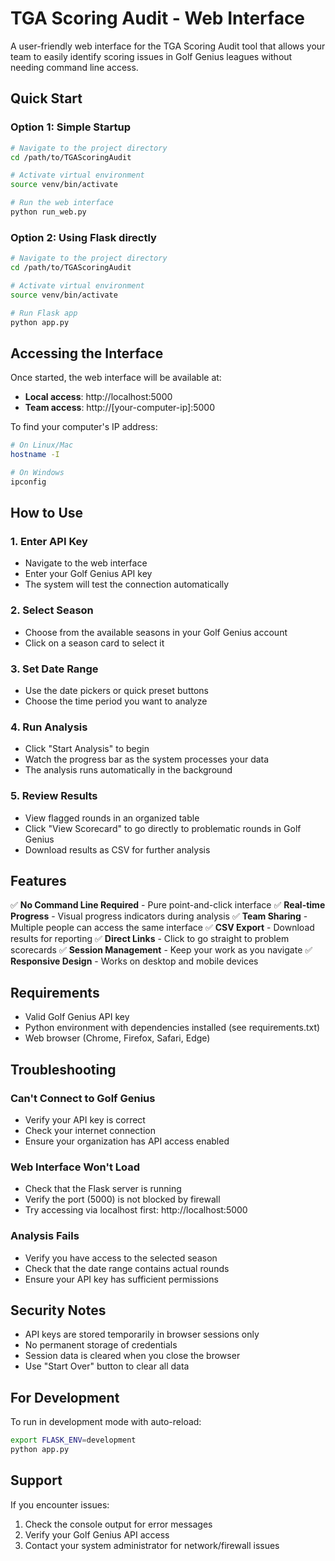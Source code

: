 # TGA Scoring Audit - Web Interface

A user-friendly web interface for the TGA Scoring Audit tool that allows your team to easily identify scoring issues in Golf Genius leagues without needing command line access.

## Quick Start

### Option 1: Simple Startup
```bash
# Navigate to the project directory
cd /path/to/TGAScoringAudit

# Activate virtual environment
source venv/bin/activate

# Run the web interface
python run_web.py
```

### Option 2: Using Flask directly
```bash
# Navigate to the project directory
cd /path/to/TGAScoringAudit

# Activate virtual environment
source venv/bin/activate

# Run Flask app
python app.py
```

## Accessing the Interface

Once started, the web interface will be available at:
- **Local access**: http://localhost:5000
- **Team access**: http://[your-computer-ip]:5000

To find your computer's IP address:
```bash
# On Linux/Mac
hostname -I

# On Windows
ipconfig
```

## How to Use

### 1. Enter API Key
- Navigate to the web interface
- Enter your Golf Genius API key
- The system will test the connection automatically

### 2. Select Season
- Choose from the available seasons in your Golf Genius account
- Click on a season card to select it

### 3. Set Date Range
- Use the date pickers or quick preset buttons
- Choose the time period you want to analyze

### 4. Run Analysis
- Click "Start Analysis" to begin
- Watch the progress bar as the system processes your data
- The analysis runs automatically in the background

### 5. Review Results
- View flagged rounds in an organized table
- Click "View Scorecard" to go directly to problematic rounds in Golf Genius
- Download results as CSV for further analysis

## Features

✅ **No Command Line Required** - Pure point-and-click interface
✅ **Real-time Progress** - Visual progress indicators during analysis
✅ **Team Sharing** - Multiple people can access the same interface
✅ **CSV Export** - Download results for reporting
✅ **Direct Links** - Click to go straight to problem scorecards
✅ **Session Management** - Keep your work as you navigate
✅ **Responsive Design** - Works on desktop and mobile devices

## Requirements

- Valid Golf Genius API key
- Python environment with dependencies installed (see requirements.txt)
- Web browser (Chrome, Firefox, Safari, Edge)

## Troubleshooting

### Can't Connect to Golf Genius
- Verify your API key is correct
- Check your internet connection
- Ensure your organization has API access enabled

### Web Interface Won't Load
- Check that the Flask server is running
- Verify the port (5000) is not blocked by firewall
- Try accessing via localhost first: http://localhost:5000

### Analysis Fails
- Verify you have access to the selected season
- Check that the date range contains actual rounds
- Ensure your API key has sufficient permissions

## Security Notes

- API keys are stored temporarily in browser sessions only
- No permanent storage of credentials
- Session data is cleared when you close the browser
- Use "Start Over" button to clear all data

## For Development

To run in development mode with auto-reload:
```bash
export FLASK_ENV=development
python app.py
```

## Support

If you encounter issues:
1. Check the console output for error messages
2. Verify your Golf Genius API access
3. Contact your system administrator for network/firewall issues